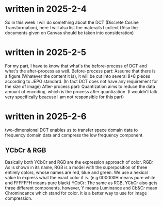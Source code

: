 # written in 2025-2-4
So in this week I will do something about the DCT (Discrete Cosine Transformation), 
here I will also list the materails I collect (Also the documents given on Canvas 
should be taken into consideration)
# written in 2025-2-5
For my part, I have to know that what's the before-process of DCT and what's the 
after-process as well.
Before-process part: Assume that there is a figure (Whatever the content it is), 
it will be cut into several 8*8 pieces according to JEPG standard. (In fact DCT 
does not have any requirement for the size of image)
After-process part: Quantization aims to reduce the data amount of encoding, which 
is the process after quantization. (I wouldn't talk very specifically beacuse I am 
not responsible for this part) 
# written in 2025-2-6
two-dimensional DCT enables us to transfer space domain data to frequency domain 
data and compress the low frequency component.
## YCbCr & RGB
Basically both YCbCr and RGB are the expression approach of color.
RGB: As is shown in its name, RGB is a model with the superposition of three entirely
colors, whose names are red, blue and green. We use a hexical value to express what 
the exact color it is. (e.g 000000H means pure white and FFFFFFH means pure black)
YCbCr: The same as RGB, YCbCr also gets three different components, however, Y means 
Luminance and Cb&Cr mean Chromincance which stand for color. It is a better way to use 
for image compression.

